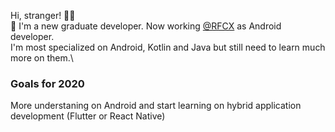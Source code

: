 Hi, stranger! 👋🐑\
👶 I'm a new graduate developer. Now working [@RFCX](https://github.com/rfcx) as Android developer.\
I'm most specialized on Android, Kotlin and Java but still need to learn much more on them.\

### **Goals for 2020**
More understaning on Android and start learning on hybrid application development (Flutter or React Native)

<!--
**Tooseriuz/tooseriuz** is a ✨ _special_ ✨ repository because its `README.md` (this file) appears on your GitHub profile.

Here are some ideas to get you started:

- 🔭 I’m currently working on ...
- 🌱 I’m currently learning ...
- 👯 I’m looking to collaborate on ...
- 🤔 I’m looking for help with ...
- 💬 Ask me about ...
- 📫 How to reach me: ...
- 😄 Pronouns: ...
- ⚡ Fun fact: ...
-->
